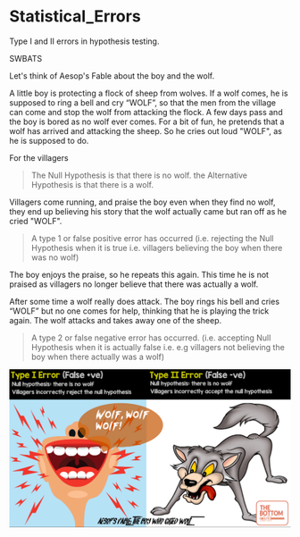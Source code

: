 # Statistical_Errors
Type I and II errors in hypothesis testing.

SWBATS


Let's think of Aesop's Fable about the boy and the wolf. 

A little boy is protecting a flock of sheep from wolves. If a wolf comes, he is supposed to ring a bell and cry “WOLF”, so that the men from the village can come and stop the wolf from attacking the flock. A few days pass and the boy is bored as no wolf ever comes. For a bit of fun, he pretends that a wolf has arrived and attacking the sheep. So he cries out loud "WOLF", as he is supposed to do. 

For the villagers

> The Null Hypothesis is that there is no wolf.
> the Alternative Hypothesis is that there is a wolf. 

Villagers come running, and praise the boy even when they find no wolf, they end up believing his story that the wolf actually came but ran off as he cried "WOLF".

> A type 1 or false positive error has occurred (i.e. rejecting the Null Hypothesis when it is true i.e. villagers believing the boy when there was no wolf)

The boy enjoys the praise, so he repeats this again. This time he is not praised as villagers no longer believe that there was actually a wolf. 

After some time a wolf really does attack. The boy rings his bell and cries “WOLF” but no one comes for help, thinking that he is playing the trick again. The wolf attacks and takes away one of the sheep. 

> A type 2 or false negative error has occurred. (i.e. accepting Null Hypothesis when it is actually false i.e. e.g villagers not believing the boy when there actually was a wolf)

![](wolf.png)
